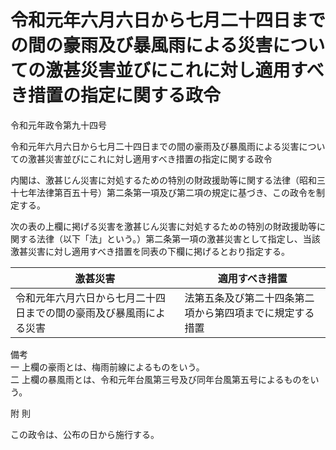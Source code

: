 # 令和元年六月六日から七月二十四日までの間の豪雨及び暴風雨による災害についての激甚災害並びにこれに対し適用すべき措置の指定に関する政令

令和元年政令第九十四号

令和元年六月六日から七月二十四日までの間の豪雨及び暴風雨による災害についての激甚災害並びにこれに対し適用すべき措置の指定に関する政令

内閣は、激甚じん災害に対処するための特別の財政援助等に関する法律（昭和三十七年法律第百五十号）第二条第一項及び第二項の規定に基づき、この政令を制定する。

次の表の上欄に掲げる災害を激甚じん災害に対処するための特別の財政援助等に関する法律（以下「法」という。）第二条第一項の激甚災害として指定し、当該激甚災害に対し適用すべき措置を同表の下欄に掲げるとおり指定する。

激甚災害 | 適用すべき措置  
---|---  
令和元年六月六日から七月二十四日までの間の豪雨及び暴風雨による災害 | 法第五条及び第二十四条第二項から第四項までに規定する措置  
備考  
一 上欄の豪雨とは、梅雨前線によるものをいう。  
二 上欄の暴風雨とは、令和元年台風第三号及び同年台風第五号によるものをいう。  
  
附 則

この政令は、公布の日から施行する。
